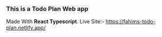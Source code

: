 ### This is a Todo Plan Web app
Made With <b>React Typescript</b>.
Live Site:- https://fahims-todo-plan.netlify.app/